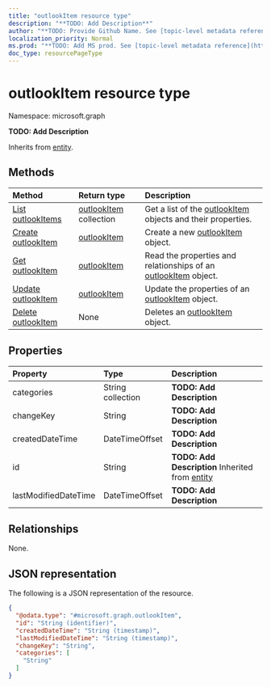 ```yaml
---
title: "outlookItem resource type"
description: "**TODO: Add Description**"
author: "**TODO: Provide Github Name. See [topic-level metadata reference](https://msgo.azurewebsites.net/add/document/guidelines/metadata.html#topic-level-metadata)**"
localization_priority: Normal
ms.prod: "**TODO: Add MS prod. See [topic-level metadata reference](https://msgo.azurewebsites.net/add/document/guidelines/metadata.html#topic-level-metadata)**"
doc_type: resourcePageType
---
```


# outlookItem resource type

Namespace: microsoft.graph

**TODO: Add Description**


Inherits from [entity](../resources/entity.md).

## Methods
|Method|Return type|Description|
|:---|:---|:---|
|[List outlookItems](../api/outlookitem-list.md)|[outlookItem](../resources/outlookitem.md) collection|Get a list of the [outlookItem](../resources/outlookitem.md) objects and their properties.|
|[Create outlookItem](../api/outlookitem-create.md)|[outlookItem](../resources/outlookitem.md)|Create a new [outlookItem](../resources/outlookitem.md) object.|
|[Get outlookItem](../api/outlookitem-get.md)|[outlookItem](../resources/outlookitem.md)|Read the properties and relationships of an [outlookItem](../resources/outlookitem.md) object.|
|[Update outlookItem](../api/outlookitem-update.md)|[outlookItem](../resources/outlookitem.md)|Update the properties of an [outlookItem](../resources/outlookitem.md) object.|
|[Delete outlookItem](../api/outlookitem-delete.md)|None|Deletes an [outlookItem](../resources/outlookitem.md) object.|

## Properties
|Property|Type|Description|
|:---|:---|:---|
|categories|String collection|**TODO: Add Description**|
|changeKey|String|**TODO: Add Description**|
|createdDateTime|DateTimeOffset|**TODO: Add Description**|
|id|String|**TODO: Add Description** Inherited from [entity](../resources/entity.md)|
|lastModifiedDateTime|DateTimeOffset|**TODO: Add Description**|

## Relationships
None.

## JSON representation
The following is a JSON representation of the resource.
<!-- {
  "blockType": "resource",
  "keyProperty": "id",
  "@odata.type": "microsoft.graph.outlookItem",
  "baseType": "microsoft.graph.entity",
  "openType": false
}
-->
``` json
{
  "@odata.type": "#microsoft.graph.outlookItem",
  "id": "String (identifier)",
  "createdDateTime": "String (timestamp)",
  "lastModifiedDateTime": "String (timestamp)",
  "changeKey": "String",
  "categories": [
    "String"
  ]
}
```

